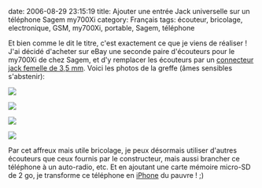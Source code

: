 date: 2006-08-29 23:15:19
title: Ajouter une entrée Jack universelle sur un téléphone Sagem my700Xi
category: Français
tags: écouteur, bricolage, electronique, GSM, my700Xi, portable, Sagem, téléphone

Et bien comme le dit le titre, c'est exactement ce que je viens de réaliser ! J'ai décidé d'acheter sur eBay une seconde paire d'écouteurs pour le my700Xi de chez Sagem, et d'y remplacer les écouteurs par un [connecteur jack femelle de 3,5 mm](http://fr.wikipedia.org/wiki/Jack_(prise)). Voici les photos de la greffe (âmes sensibles s'abstenir):

![](/static/uploads/2008/08/pict4818.jpg)

![](/static/uploads/2008/08/pict4822.jpg)

![](/static/uploads/2008/08/pict4826.jpg)

![](/static/uploads/2008/08/pict4837.jpg)

Par cet affreux mais utile bricolage, je peux désormais utiliser d'autres écouteurs que ceux fournis par le constructeur, mais aussi brancher ce téléphone à un auto-radio, etc. Et en ajoutant une carte mémoire micro-SD de 2 go, je transforme ce téléphone en [iPhone](http://www.apple.com/fr/iphone/) du pauvre ! ;)
